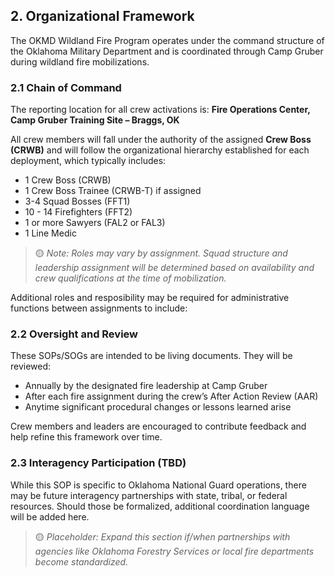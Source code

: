 ## 2. Organizational Framework

The OKMD Wildland Fire Program operates under the command structure of the Oklahoma Military Department and is coordinated through Camp Gruber during wildland fire mobilizations.

### 2.1 Chain of Command

The reporting location for all crew activations is:
**Fire Operations Center, Camp Gruber Training Site – Braggs, OK**

All crew members will fall under the authority of the assigned **Crew Boss (CRWB)** and will follow the organizational hierarchy established for each deployment, which typically includes:
- 1 Crew Boss (CRWB)
- 1 Crew Boss Trainee (CRWB-T) if assigned
- 3-4 Squad Bosses (FFT1)
- 10 - 14 Firefighters (FFT2)
- 1 or more Sawyers (FAL2 or FAL3)
- 1 Line Medic

> 🟡 *Note: Roles may vary by assignment. Squad structure and leadership assignment will be determined based on availability and crew qualifications at the time of mobilization.*

Additional roles and resposibility may be required for administrative functions between assignments to include:

### 2.2 Oversight and Review

These SOPs/SOGs are intended to be living documents. They will be reviewed:
- Annually by the designated fire leadership at Camp Gruber
- After each fire assignment during the crew’s After Action Review (AAR)
- Anytime significant procedural changes or lessons learned arise

Crew members and leaders are encouraged to contribute feedback and help refine this framework over time.

### 2.3 Interagency Participation (TBD)

While this SOP is specific to Oklahoma National Guard operations, there may be future interagency partnerships with state, tribal, or federal resources. Should those be formalized, additional coordination language will be added here.

> 🟡 *Placeholder: Expand this section if/when partnerships with agencies like Oklahoma Forestry Services or local fire departments become standardized.*
